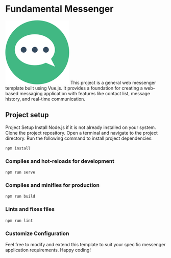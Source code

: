 # Fundamental Messenger


![Fundamental Messenger](https://raw.githubusercontent.com/ioborin22/messenger-vue/bc7ec3a8ee562341fd3c6a518e1b6735434213cf/public/messenger-vue/vue-fundamental-messenger.svg)
This project is a general web messenger template built using Vue.js. It provides a foundation for creating a web-based messaging application with features like contact list, message history, and real-time communication.

## Project setup
Project Setup
Install Node.js if it is not already installed on your system.
Clone the project repository.
Open a terminal and navigate to the project directory.
Run the following command to install project dependencies:
```
npm install
```

### Compiles and hot-reloads for development
```
npm run serve
```

### Compiles and minifies for production
```
npm run build
```

### Lints and fixes files
```
npm run lint
```

### Customize Configuration
Feel free to modify and extend this template to suit your specific messenger application requirements. Happy coding!